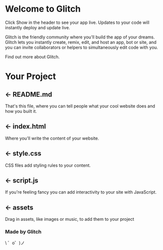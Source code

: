 # Welcome to Glitch
Click Show in the header to see your app live. Updates to your code will instantly deploy and update live.

Glitch is the friendly community where you'll build the app of your dreams. Glitch lets you instantly create, remix, edit, and host an app, bot or site, and you can invite collaborators or helpers to simultaneously edit code with you.

Find out more about Glitch.

# Your Project
## ← README.md
That's this file, where you can tell people what your cool website does and how you built it.

## ← index.html
Where you'll write the content of your website.

## ← style.css
CSS files add styling rules to your content.

## ← script.js
If you're feeling fancy you can add interactivity to your site with JavaScript.

## ← assets
Drag in assets, like images or music, to add them to your project

### Made by Glitch
\ ゜o゜)ノ
